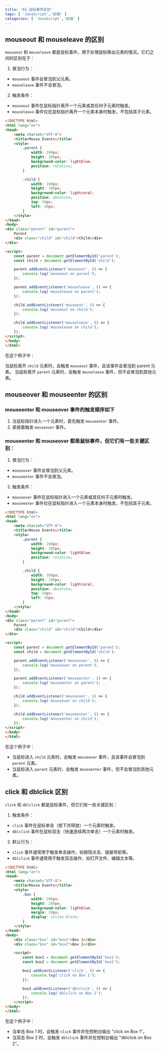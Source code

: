 ```yaml
---
title: '01.鼠标事件区别'
tags: [ 'JavaScript','前端' ]
categories: [ 'JavaScript','前端' ]
---
```


## mouseout 和 mouseleave 的区别

`mouseout` 和 `mouseleave` 都是鼠标事件，用于处理鼠标移出元素的情况。它们之间的区别在于：

1. 冒泡行为：

* `mouseout` 事件会冒泡到父元素。
* `mouseleave` 事件不会冒泡。

2. 触发条件：

* `mouseout` 事件在鼠标指针离开一个元素或其任何子元素时触发。
* `mouseleave` 事件仅在鼠标指针离开一个元素本身时触发，不包括其子元素。

```html
<!DOCTYPE html>
<html lang="en">
<head>
    <meta charset="UTF-8">
    <title>Mouse Events</title>
    <style>
        .parent {
            width: 200px;
            height: 200px;
            background-color: lightblue;
            position: relative;
        }

        .child {
            width: 100px;
            height: 100px;
            background-color: lightcoral;
            position: absolute;
            top: 50px;
            left: 50px;
        }
    </style>
</head>
<body>
<div class="parent" id="parent">
    Parent
    <div class="child" id="child">Child</div>
</div>

<script>
    const parent = document.getElementById('parent');
    const child = document.getElementById('child');

    parent.addEventListener('mouseout', () => {
        console.log('mouseout on parent');
    });

    parent.addEventListener('mouseleave', () => {
        console.log('mouseleave on parent');
    });

    child.addEventListener('mouseout', () => {
        console.log('mouseout on child');
    });

    child.addEventListener('mouseleave', () => {
        console.log('mouseleave on child');
    });
</script>
</body>
</html>
```

在这个例子中：

当鼠标离开 `child` 元素时，会触发 `mouseout` 事件，且该事件会冒泡到 parent 元素。
当鼠标离开 `parent` 元素时，会触发 `mouseleave` 事件，但不会冒泡到其他元素。

## mouseover 和 mouseenter 的区别

### mouseenter 和 mouseover 事件的触发顺序如下

1. 当鼠标指针进入一个元素时，首先触发 `mouseenter` 事件。 
2. 紧接着触发 `mouseover` 事件。

### mouseenter 和 mouseover 都是鼠标事件，但它们有一些关键区别：

1. 冒泡行为：

* `mouseover` 事件会冒泡到父元素。
* `mouseenter` 事件不会冒泡。


2. 触发条件：

* `mouseover` 事件在鼠标指针进入一个元素或其任何子元素时触发。
* `mouseenter` 事件仅在鼠标指针进入一个元素本身时触发，不包括其子元素。

```html
<!DOCTYPE html>
<html lang="en">
<head>
    <meta charset="UTF-8">
    <title>Mouse Events</title>
    <style>
        .parent {
            width: 200px;
            height: 200px;
            background-color: lightblue;
            position: relative;
        }

        .child {
            width: 100px;
            height: 100px;
            background-color: lightcoral;
            position: absolute;
            top: 50px;
            left: 50px;
        }
    </style>
</head>
<body>
<div class="parent" id="parent">
    Parent
    <div class="child" id="child">Child</div>
</div>

<script>
    const parent = document.getElementById('parent');
    const child = document.getElementById('child');

    parent.addEventListener('mouseover', () => {
        console.log('mouseover on parent');
    });

    parent.addEventListener('mouseenter', () => {
        console.log('mouseenter on parent');
    });

    child.addEventListener('mouseover', () => {
        console.log('mouseover on child');
    });

    child.addEventListener('mouseenter', () => {
        console.log('mouseenter on child');
    });
</script>
</body>
</html>
```

在这个例子中：

* 当鼠标进入 `child` 元素时，会触发 `mouseover` 事件，且该事件会冒泡到 `parent` 元素。
* 当鼠标进入 `parent` 元素时，会触发 `mouseenter` 事件，但不会冒泡到其他元素。

## click 和 dblclick 区别
`click` 和 `dblclick` 都是鼠标事件，但它们有一些关键区别：

1. 触发条件：

* `click` 事件在鼠标单击（按下并释放）一个元素时触发。 
* `dblclick` 事件在鼠标双击（快速连续两次单击）一个元素时触发。

2. 默认行为：

* `click` 事件通常用于触发单击操作，如按钮点击、链接导航等。 
* `dblclick` 事件通常用于触发双击操作，如打开文件、编辑文本等。

```html
<!DOCTYPE html>
<html lang="en">
<head>
    <meta charset="UTF-8">
    <title>Mouse Events</title>
    <style>
        .box {
            width: 200px;
            height: 200px;
            background-color: lightblue;
            margin: 20px;
            display: inline-block;
        }
    </style>
</head>
<body>
    <div class="box" id="box1">Box 1</div>
    <div class="box" id="box2">Box 2</div>

    <script>
        const box1 = document.getElementById('box1');
        const box2 = document.getElementById('box2');

        box1.addEventListener('click', () => {
            console.log('click on Box 1');
        });

        box2.addEventListener('dblclick', () => {
            console.log('dblclick on Box 2');
        });
    </script>
</body>
</html>
```

在这个例子中：

* 当单击 Box 1 时，会触发 `click` 事件并在控制台输出 "click on Box 1"。
* 当双击 Box 2 时，会触发 `dblclick` 事件并在控制台输出 "dblclick on Box 2"。